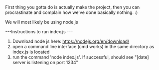 First thing you gotta do is actually make the project, then you can procrastinate and complain how we've done basically nothing. :)

We will most likely be using node.js


---Instructions to run index.js --- <br>
1. Download node js here: https://nodejs.org/en/download/ <br>
2. open a command line interface (cmd works) in the same directory as index.js is located <br>
3. run the command 'node index.js'. If successful, should see "[date] server is listening on port 1234" <br>

